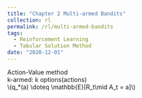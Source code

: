 ```yaml
---
title: "Chapter 2 Multi-armed Bandits"
collection: rl
permalink: /rl/multi-armed-bandits
tags:
  - Reinforcement Learning
  - Tabular Solution Method
date: "2020-12-01"
--- 
```


<html>
<head>
  <meta charset="utf-8">
  <meta name="viewport" content="width=device-width">
  <title>MathJax example</title>
  <script src="https://polyfill.io/v3/polyfill.min.js?features=es6"></script>
  <script id="MathJax-script" async
          src="https://cdn.jsdelivr.net/npm/mathjax@3/es5/tex-mml-chtml.js">
  </script>
</head>
<body>
<p>
  Action-Value method<br>
  k-armed: k options(actions)<br>
  \(q_*(a) \doteq \mathbb{E}[R_t\mid A_t = a]\)
  
</p>
</body>
</html>


<!--Action-Value method

k-armed: k options(actions)

\(q_*(a) \doteq \mathbb{E}[R_t\mid A_t = a]\), using \(Q_t(a) \approx q_*(a)\) estimation.

\(Q_s(a)\doteq \displaystyle \frac{\displaystyle\sum_{i=1}^{t-1} R_i \cdot\mathbf{1}_{A_i = a}}{\displaystyle\sum_{i=1}^{t-1}  \mathbf{1}_{A_i = a}}\), \(\mathbf{1} := \begin{array}{c}
     & 1 \text{ if predicate is true} \\
     & 0 \text{ if predicate is false}
\end{array}\)

when \(\displaystyle\sum_{i=1}^{t-1} \mathbf{1}_{A_i=a} \rightarrow \infty\), \(Q(a) \rightarrow q_*(a)\)

Greedy action: \(\displaystyle A_t \doteq \argmax_a Q_t(a)\)-->